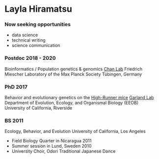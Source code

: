 # Layla Hiramatsu

### Now seeking opportunities
- data science
- technical writing
- science communication

### Postdoc 2018 - 2020
Bioinformatics / Population genetics & genomics
[Chan Lab](https://www.fml.tuebingen.mpg.de/chan-group/)
Friedrich Miescher Laboratory of the Max Planck Society
Tübingen, Germany

### PhD 2017
Behavior and evolutionary genetics on the [High-Runner mice](https://sites.google.com/ucr.edu/hrmice/home)
[Garland Lab](https://biology.ucr.edu/people/faculty/Garland.html)
Department of Evolution, Ecology, and Organismal Biology (EEOB)
University of California, Riverside

### BS 2011
Ecology, Behavior, and Evolution
University of California, Los Angeles
- Field Biology Quarter in Nicaragua 2011
- Summer session in Lund, Sweden 2010
- University Choir, Odori Traditional Japanese Dance
